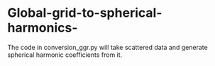 # Global-grid-to-spherical-harmonics-
The code in conversion_ggr.py will take scattered data and generate spherical harmonic coefficients from it.
